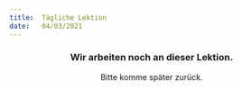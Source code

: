 ```yaml
---
title:  Tägliche Lektion
date:   04/03/2021
---
```


### <center>Wir arbeiten noch an dieser Lektion.</center>
<center>Bitte komme später zurück.</center>